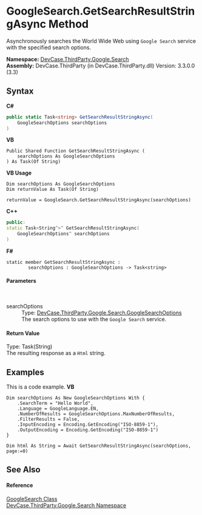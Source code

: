 # GoogleSearch.GetSearchResultStringAsync Method 
 

Asynchronously searches the World Wide Web using `Google Search` service with the specified search options.

**Namespace:**&nbsp;<a href="N_DevCase_ThirdParty_Google_Search">DevCase.ThirdParty.Google.Search</a><br />**Assembly:**&nbsp;DevCase.ThirdParty (in DevCase.ThirdParty.dll) Version: 3.3.0.0 (3.3)

## Syntax

**C#**<br />
``` C#
public static Task<string> GetSearchResultStringAsync(
	GoogleSearchOptions searchOptions
)
```

**VB**<br />
``` VB
Public Shared Function GetSearchResultStringAsync ( 
	searchOptions As GoogleSearchOptions
) As Task(Of String)
```

**VB Usage**<br />
``` VB Usage
Dim searchOptions As GoogleSearchOptions
Dim returnValue As Task(Of String)

returnValue = GoogleSearch.GetSearchResultStringAsync(searchOptions)
```

**C++**<br />
``` C++
public:
static Task<String^>^ GetSearchResultStringAsync(
	GoogleSearchOptions^ searchOptions
)
```

**F#**<br />
``` F#
static member GetSearchResultStringAsync : 
        searchOptions : GoogleSearchOptions -> Task<string> 

```


#### Parameters
&nbsp;<dl><dt>searchOptions</dt><dd>Type: <a href="T_DevCase_ThirdParty_Google_Search_GoogleSearchOptions">DevCase.ThirdParty.Google.Search.GoogleSearchOptions</a><br />The search options to use with the `Google Search` service.</dd></dl>

#### Return Value
Type: Task(String)<br />The resulting response as a `Html` string.

## Examples
This is a code example. 
**VB**<br />
``` VB
Dim searchOptions As New GoogleSearchOptions With {
    .SearchTerm = "Hello World",
    .Language = GoogleLanguage.EN,
    .NumberOfResults = GoogleSearchOptions.MaxNumberOfResults,
    .FilterResults = False,
    .InputEncoding = Encoding.GetEncoding("ISO-8859-1"),
    .OutputEncoding = Encoding.GetEncoding("ISO-8859-1")
}

Dim html As String = Await GetSearchResultStringAsync(searchOptions, page:=0)
```


## See Also


#### Reference
<a href="T_DevCase_ThirdParty_Google_Search_GoogleSearch">GoogleSearch Class</a><br /><a href="N_DevCase_ThirdParty_Google_Search">DevCase.ThirdParty.Google.Search Namespace</a><br />